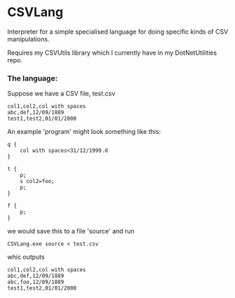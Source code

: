 # CSVLang
Interpreter for a simple specialised language for doing specific kinds of CSV manipulations. 

Requires my CSVUtils library which I currently have in my DotNetUtilities repo.

### The language:

Suppose we have a CSV file, test.csv

```
col1,col2,col with spaces
abc,def,12/09/1889
test1,test2,01/01/2000
```
An example 'program' might look something like this:

```
q {
    col with spaces<31/12/1999.d
}

t {
    p;
    s col2=foo;
    p;
}

f {
    p;
}
```
we would save this to a file 'source' and run

```
CSVLang.exe source < test.csv
```

whic outputs
```
col1,col2,col with spaces
abc,def,12/09/1889
abc,foo,12/09/1889
test1,test2,01/01/2000
```

